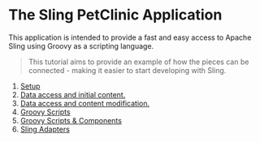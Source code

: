 # The Sling PetClinic Application

This application is intended to provide a fast and easy access to Apache Sling using Groovy as a scripting language.

> This tutorial aims to provide an example of how the pieces can be connected - making it easier to start developing
> with Sling.

1. [Setup](https://github.com/floriansalihovic/pet-clinic/blob/master/1_setup.md)
2. [Data access and initial content.](https://github.com/floriansalihovic/pet-clinic/blob/master/2_data_access_and_initial_content.md)
3. [Data access and content modification.](https://github.com/floriansalihovic/pet-clinic/blob/master/3_data_access_and_modification.md)
4. [Groovy Scripts](https://github.com/floriansalihovic/pet-clinic/blob/master/4_groovy_scripts.md)
5. [Groovy Scripts & Components](https://github.com/floriansalihovic/pet-clinic/blob/master/5_groovy_scripts_and_components.md)
6. [Sling Adapters](https://github.com/floriansalihovic/pet-clinic/blob/master/6_sling_adapters.md)

